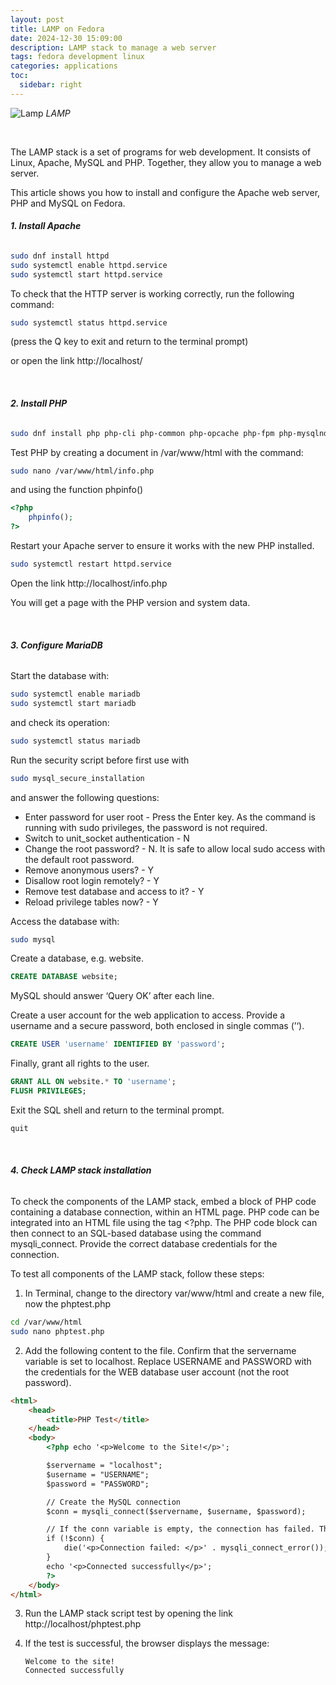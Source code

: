 ```yaml
---
layout: post
title: LAMP on Fedora
date: 2024-12-30 15:09:00
description: LAMP stack to manage a web server
tags: fedora development linux
categories: applications
toc:
  sidebar: right
---
```


![Lamp](/assets/images/lamp.png)
_LAMP_

&nbsp;

The LAMP stack is a set of programs for web development. It consists of Linux, Apache, MySQL and PHP. Together, they allow you to manage a web server.

This article shows you how to install and configure the Apache web server, PHP and MySQL on Fedora.

###### **1. Install Apache**

```bash
sudo dnf install httpd
sudo systemctl enable httpd.service
sudo systemctl start httpd.service
```

To check that the HTTP server is working correctly, run the following command:

```bash
sudo systemctl status httpd.service
```

(press the Q key to exit and return to the terminal prompt)

or open the link http://localhost/

&nbsp;

###### **2. Install PHP**

```bash
sudo dnf install php php-cli php-common php-opcache php-fpm php-mysqlnd php-pecl-zip php-devel php-gd php-pecl-mcrypt php-mbstring php-curl php-xml php-pear php-bcmath php-json
```

Test PHP by creating a document in /var/www/html with the command:

```bash
sudo nano /var/www/html/info.php
```

and using the function phpinfo()

```php
<?php
    phpinfo();
?>
```

Restart your Apache server to ensure it works with the new PHP installed.

```bash
sudo systemctl restart httpd.service
```

Open the link http://localhost/info.php

You will get a page with the PHP version and system data.

&nbsp;

###### **3. Configure MariaDB**

Start the database with:

```bash
sudo systemctl enable mariadb
sudo systemctl start mariadb
```

and check its operation:

```bash
sudo systemctl status mariadb
```

Run the security script before first use with

```bash
sudo mysql_secure_installation
```

and answer the following questions:

- Enter password for user root - Press the Enter key. As the command is running with sudo privileges, the password is not required.
- Switch to unit_socket authentication - N
- Change the root password? - N. It is safe to allow local sudo access with the default root password.
- Remove anonymous users? - Y
- Disallow root login remotely? - Y
- Remove test database and access to it? -  Y
- Reload privilege tables now? - Y

Access the database with:

```bash
sudo mysql
```

Create a database, e.g. website.

```sql
CREATE DATABASE website;
```

MySQL should answer ‘Query OK’ after each line.

Create a user account for the web application to access. Provide a username and a secure password, both enclosed in single commas (’‘).

```sql
CREATE USER 'username' IDENTIFIED BY 'password';
```

Finally, grant all rights to the user.

```sql
GRANT ALL ON website.* TO 'username';
FLUSH PRIVILEGES;
```

Exit the SQL shell and return to the terminal prompt.

```sql
quit
```

&nbsp;

###### **4. Check LAMP stack installation**

To check the components of the LAMP stack, embed a block of PHP code containing a database connection, within an HTML page. PHP code can be integrated into an HTML file using the tag <?php. The PHP code block can then connect to an SQL-based database using the command mysqli_connect. Provide the correct database credentials for the connection.

To test all components of the LAMP stack, follow these steps:

1. In Terminal, change to the directory var/www/html and create a new file, now the phptest.php

```bash
cd /var/www/html
sudo nano phptest.php
```

2. Add the following content to the file. Confirm that the servername variable is set to localhost. Replace USERNAME and PASSWORD with the credentials for the WEB database user account (not the root password).

```html
<html>
    <head>
        <title>PHP Test</title>
    </head>
    <body>
        <?php echo '<p>Welcome to the Site!</p>';

        $servername = "localhost";
        $username = "USERNAME";
        $password = "PASSWORD";

        // Create the MySQL connection
        $conn = mysqli_connect($servername, $username, $password);

        // If the conn variable is empty, the connection has failed. The output for the failure case includes the error message
        if (!$conn) {
            die('<p>Connection failed: </p>' . mysqli_connect_error());
        }
        echo '<p>Connected successfully</p>';
        ?>
    </body>
</html>
```

3. Run the LAMP stack script test by opening the link http://localhost/phptest.php

4. If the test is successful, the browser displays the message:

       Welcome to the site!
       Connected successfully

&nbsp;

<script src="https://giscus.app/client.js"
        data-repo="pratajo/pratajo.github.io"
        data-repo-id="R_kgDONl93Sw"
        data-category="Comments"
        data-category-id="DIC_kwDONl93S84Cl7yv"
        data-mapping="title"
        data-strict="1"
        data-reactions-enabled="1"
        data-emit-metadata="0"
        data-input-position="bottom"
        data-theme="preferred_color_scheme"
        data-lang="en"
        crossorigin="anonymous"
        async>
</script>
